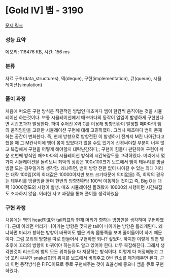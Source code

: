 # [Gold IV] 뱀 - 3190 

[문제 링크](https://www.acmicpc.net/problem/3190) 

### 성능 요약

메모리: 116476 KB, 시간: 156 ms

### 분류

자료 구조(data_structures), 덱(deque), 구현(implementation), 큐(queue), 시뮬레이션(simulation)

### 풀이 과정
 
처음에 떠오른 구현 방식은 직관적인 방법인 매초마다 뱀이 한칸씩 움직이는 것을 시뮬레이션 하는것이다.
보통 시뮬레이션에서 매초마다의 동작이 일일이 발생하게 구현한다면 시간초과가 발생한다.
하여 주어진 X와 C를 이용해 방향전환이 발생할 때마다의 뱀의 움직임만을 고련한 시뮬레이션 구현에 대해 고민하였다.
그러나 매초마다 뱀이 존재하는 공간이 변화한다. 즉, 현재 방향으로 방향전환 이 발생하기 전까지 M칸 나아간다고 했을 때
그 M칸사이에 뱀이 몸이 있었다가 없을 수도 있기에 신경써야할 부분이 너무 많고 복잡해져 구현을 어떻게 해야할지 대략난감하다;;
구현이 힘들다 판단하여 구현이 쉬운 첫번째 방식인 매초마다의 시뮬레이션 방식의 시간복잡도를 고려하였다.
머리에서 몇가지 시뮬레이션을 돌려보니 최악의 상황은 100x100크기 보드에서 뱀이 테두리를 빙글빙글 도는 경우일거라 생각함.
왜냐하면, 뱀이 방향 전환 없이 나아갈 수 있는 최대 거리는 대략 100임(X의 최대값은 10000이지만 보드 크기때문에 의미없음)
즉, 최악의 경우는 테두리를 빙글빙글 돌며 한번의 방향전환당 100씩 이동하는 것이고 즉, Big O는 대략 10000정도의 시행이 발생.
매초 시뮬레이션 돌려봤자 10000의 시행이면 시간복잡도 초과하지 않음. 이러한 사고 과정을 통해 풀이를 생각하였음

### 구현 과정
처음에는 뱀의 head좌표와 tail좌표와 현재 머리가 향하는 방향만을 생각하며 구현하였다.
근데 이러면 머리가 나아가는 방향은 맞지만 tail이 나아가는 방향은 틀리게된다.
왜냐하면 머리가 향하는 방향이 바뀌어도 뱀은 계속 몸통쪽을 보며 줄어들어야 하기 때문이다.
그럼 꼬리의 방향을 따로 만들어서 구현하면 되나? 싶었다. 하지만 이렇게 되면 몇초후에 꼬리의 방향이 바뀌어야 하는지도 알고 있어야 한다. 
너무 복잡해진다. 그래서 생각한것이 리스트에 뱀의 모든 위치들을 다 저장하는 방식이다. 이렇게 다 저장해놓고 그냥 꼬리 부부인 snake[0]의 위치를
보드에서 비워주고 0번 원소를 제거해주면 된다. 근데 이런 동작방식은 FIFO이므로 큐로 구현해주는 것이 효율성에 좋으니 뱀을 큐로 구현하였다.




